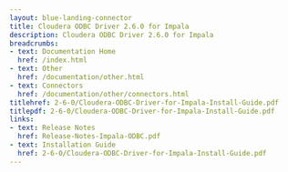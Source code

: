```yaml
---
layout: blue-landing-connector
title: Cloudera ODBC Driver 2.6.0 for Impala
description: Cloudera ODBC Driver 2.6.0 for Impala
breadcrumbs:
- text: Documentation Home
  href: /index.html
- text: Other
  href: /documentation/other.html
- text: Connectors
  href: /documentation/other/connectors.html
titlehref: 2-6-0/Cloudera-ODBC-Driver-for-Impala-Install-Guide.pdf
titlepdf: 2-6-0/Cloudera-ODBC-Driver-for-Impala-Install-Guide.pdf
links:
- text: Release Notes
  href: Release-Notes-Impala-ODBC.pdf
- text: Installation Guide
  href: 2-6-0/Cloudera-ODBC-Driver-for-Impala-Install-Guide.pdf
---
```

